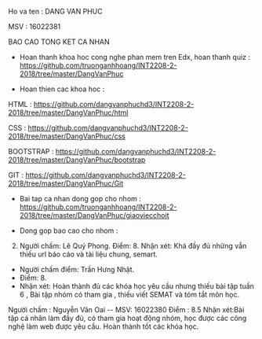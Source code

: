 Ho va ten : DANG VAN PHUC

MSV : 16022381

BAO CAO TONG KET CA NHAN

- Hoan thanh khoa hoc cong nghe phan mem tren Edx, hoan thanh quiz : https://github.com/truonganhhoang/INT2208-2-2018/tree/master/DangVanPhuc

- Hoan thien cac khoa hoc :

HTML : https://github.com/dangvanphuchd3/INT2208-2-2018/tree/master/DangVanPhuc/html

CSS : https://github.com/dangvanphuchd3/INT2208-2-2018/tree/master/DangVanPhuc/css

BOOTSTRAP : https://github.com/dangvanphuchd3/INT2208-2-2018/tree/master/DangVanPhuc/bootstrap

GIT : https://github.com/dangvanphuchd3/INT2208-2-2018/tree/master/DangVanPhuc/Git

- Bai tap ca nhan dong gop cho nhom : https://github.com/truonganhhoang/INT2208-2-2018/tree/master/DangVanPhuc/giaoviecchoit

- Dong gop bao cao cho nhom : 

2. Người chấm: Lê Quý Phong.
Điểm: 8.
Nhận xét: Khá đầy đủ những vẫn thiếu url báo cáo và tài liệu chung, semart.

- Người chấm điểm: Trần Hưng Nhật.
- Điểm: 8.
- Nhận xét: Hoàn thành đủ các khóa học yêu cầu nhưng thiếu bài tập tuần 6 , Bài tập nhóm có tham gia , thiếu viết SEMAT và tóm tắt môn học.

Người chấm : Nguyễn Văn Oai -- MSV: 16022380
Điểm : 8.5
Nhận xét:Bài tập cá nhân làm đầy đủ, có tham gia hoạt động nhóm, học được các công nghệ làm web được yêu cầu. Hoàn thành tốt các khóa học.
